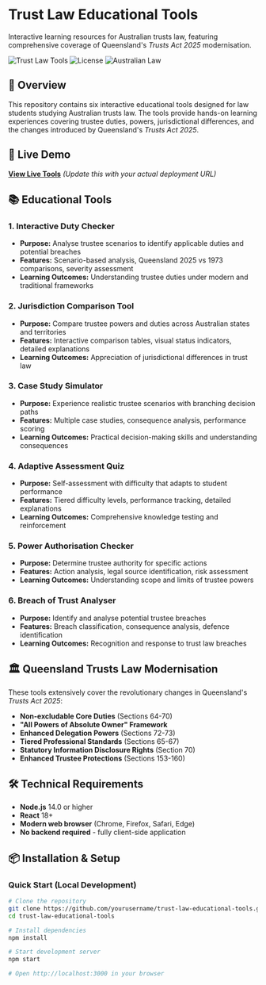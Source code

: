 # Trust Law Educational Tools

Interactive learning resources for Australian trusts law, featuring comprehensive coverage of Queensland's *Trusts Act 2025* modernisation.

![Trust Law Tools](https://img.shields.io/badge/React-18+-blue.svg)
![License](https://img.shields.io/badge/License-Educational-green.svg)
![Australian Law](https://img.shields.io/badge/Jurisdiction-Australia-orange.svg)

## 🎯 Overview

This repository contains six interactive educational tools designed for law students studying Australian trusts law. The tools provide hands-on learning experiences covering trustee duties, powers, jurisdictional differences, and the changes introduced by Queensland's *Trusts Act 2025*.

## 🚀 Live Demo

**[View Live Tools](https://your-deployment-url.com)** *(Update this with your actual deployment URL)*

## 📚 Educational Tools

### 1. Interactive Duty Checker
- **Purpose:** Analyse trustee scenarios to identify applicable duties and potential breaches
- **Features:** Scenario-based analysis, Queensland 2025 vs 1973 comparisons, severity assessment
- **Learning Outcomes:** Understanding trustee duties under modern and traditional frameworks

### 2. Jurisdiction Comparison Tool
- **Purpose:** Compare trustee powers and duties across Australian states and territories
- **Features:** Interactive comparison tables, visual status indicators, detailed explanations
- **Learning Outcomes:** Appreciation of jurisdictional differences in trust law

### 3. Case Study Simulator
- **Purpose:** Experience realistic trustee scenarios with branching decision paths
- **Features:** Multiple case studies, consequence analysis, performance scoring
- **Learning Outcomes:** Practical decision-making skills and understanding consequences

### 4. Adaptive Assessment Quiz
- **Purpose:** Self-assessment with difficulty that adapts to student performance
- **Features:** Tiered difficulty levels, performance tracking, detailed explanations
- **Learning Outcomes:** Comprehensive knowledge testing and reinforcement

### 5. Power Authorisation Checker
- **Purpose:** Determine trustee authority for specific actions
- **Features:** Action analysis, legal source identification, risk assessment
- **Learning Outcomes:** Understanding scope and limits of trustee powers

### 6. Breach of Trust Analyser
- **Purpose:** Identify and analyse potential trustee breaches
- **Features:** Breach classification, consequence analysis, defence identification
- **Learning Outcomes:** Recognition and response to trust law breaches

## 🏛️ Queensland Trusts Law Modernisation

These tools extensively cover the revolutionary changes in Queensland's *Trusts Act 2025*:

- **Non-excludable Core Duties** (Sections 64-70)
- **"All Powers of Absolute Owner" Framework**
- **Enhanced Delegation Powers** (Sections 72-73)
- **Tiered Professional Standards** (Sections 65-67)
- **Statutory Information Disclosure Rights** (Section 70)
- **Enhanced Trustee Protections** (Sections 153-160)

## 🛠️ Technical Requirements

- **Node.js** 14.0 or higher
- **React** 18+
- **Modern web browser** (Chrome, Firefox, Safari, Edge)
- **No backend required** - fully client-side application

## 📦 Installation & Setup

### Quick Start (Local Development)

```bash
# Clone the repository
git clone https://github.com/yourusername/trust-law-educational-tools.git
cd trust-law-educational-tools

# Install dependencies
npm install

# Start development server
npm start

# Open http://localhost:3000 in your browser
